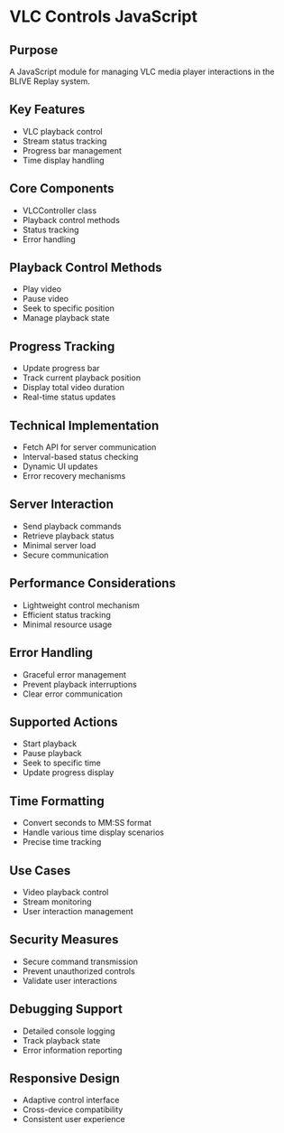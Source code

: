 # VLC Controls JavaScript

## Purpose
A JavaScript module for managing VLC media player interactions in the BLIVE Replay system.

## Key Features
- VLC playback control
- Stream status tracking
- Progress bar management
- Time display handling

## Core Components
- VLCController class
- Playback control methods
- Status tracking
- Error handling

## Playback Control Methods
- Play video
- Pause video
- Seek to specific position
- Manage playback state

## Progress Tracking
- Update progress bar
- Track current playback position
- Display total video duration
- Real-time status updates

## Technical Implementation
- Fetch API for server communication
- Interval-based status checking
- Dynamic UI updates
- Error recovery mechanisms

## Server Interaction
- Send playback commands
- Retrieve playback status
- Minimal server load
- Secure communication

## Performance Considerations
- Lightweight control mechanism
- Efficient status tracking
- Minimal resource usage

## Error Handling
- Graceful error management
- Prevent playback interruptions
- Clear error communication

## Supported Actions
- Start playback
- Pause playback
- Seek to specific time
- Update progress display

## Time Formatting
- Convert seconds to MM:SS format
- Handle various time display scenarios
- Precise time tracking

## Use Cases
- Video playback control
- Stream monitoring
- User interaction management

## Security Measures
- Secure command transmission
- Prevent unauthorized controls
- Validate user interactions

## Debugging Support
- Detailed console logging
- Track playback state
- Error information reporting

## Responsive Design
- Adaptive control interface
- Cross-device compatibility
- Consistent user experience
